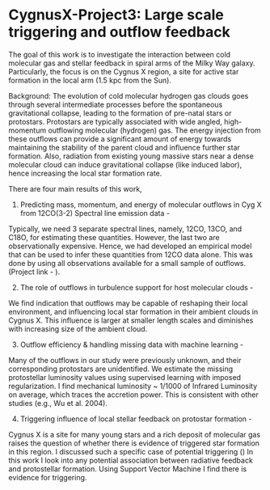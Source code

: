 # CygnusX-Project3: Large scale triggering and outflow feedback 

The goal of this work is to investigate the interaction between cold molecular gas and stellar feedback in spiral arms of the Milky Way galaxy. Particularly, the focus is on the Cygnus X region, a site for active star formation in the local arm (1.5 kpc from the Sun).

Background: The evolution of cold molecular hydrogen gas clouds goes through several intermediate processes before the spontaneous gravitational collapse, leading to the formation of pre-natal stars or protostars. Protostars are typically associated with wide angled, high-momentum outflowing molecular (hydrogen) gas. The energy injection from these outflows can provide a significant amount of energy towards maintaining the stability of the parent cloud and influence further star formation. Also, radiation from existing young massive stars near a dense molecular cloud can induce gravitational collapse (like induced labor), hence increasing the local star formation rate.

There are four main results of this work,


1. Predicting mass, momentum, and energy of molecular outflows in Cyg X from 12CO(3-2) Spectral line emission data - 

Typically, we need 3 separate spectral lines, namely, 12CO, 13CO, and C18O, for estimating these quantities. However, the last two are observationally expensive. Hence, we had developed an empirical model that can be used to infer these quantities from 12CO data alone. This was done by using all observations available for a small sample of outflows. (Project link - ).

2. The role of outflows in turbulence support for host molecular clouds - 

We find indication that outflows may be capable of reshaping their local environment, and influencing local star formation in their ambient clouds in Cygnus X. This influence is larger at smaller length scales and diminishes with increasing size of the ambient cloud.

3. Outflow efficiency & handling missing data with machine learning - 

Many of the outflows in our study were previously unknown, and their corresponding protostars are unidentified. We estimate the missing protostellar luminosity values using supervised learning with imposed regularization. I find mechanical luminosity ~ 1/1000 of Infrared Luminosity on average, which traces the accretion power. This is consistent with other studies (e.g., Wu et al. 2004).

4. Triggering influence of local stellar feedback on protostar formation - 

Cygnus X is a site for many young stars and a rich deposit of molecular gas raises the question of whether there is evidence of triggered star formation in this region. I discussed such a specific case of potential triggering () In this work I look into any potential association between radiative feedback and protostellar formation. Using Support Vector Machine I find there is evidence for triggering.

